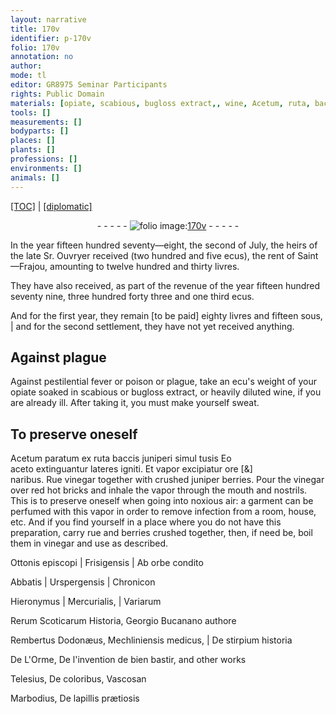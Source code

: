 ```yaml
---
layout: narrative
title: 170v
identifier: p-170v
folio: 170v
annotation: no
author:
mode: tl
editor: GR8975 Seminar Participants
rights: Public Domain
materials: [opiate, scabious, bugloss extract,, wine, Acetum, ruta, baccis juniperi, aceto, lateres, Rue, vinegar, juniper berries, bricks, rue, berries]
tools: []
measurements: []
bodyparts: []
places: []
plants: []
professions: []
environments: []
animals: []
---
```


<p><a href="{{ site.baseurl }}/translation/">[TOC]</a> | <a href="{{ site.baseurl }}/texts/p-170v_tc/">[diplomatic]</a></p><div class="folio" align="center">- - - - - <a href="http://gallica.bnf.fr/ark:/12148/btv1b10500001g/f346.item" target="_blank"><img src="https://cu-mkp.github.io/2017-workshop-edition/assets/photo-icon.png" alt="folio image: " style="display:inline-block; margin-bottom:-3px;"/>170v</a> - - - - - </div>  
 
In the year fifteen hundred seventy—eight, the second of July, the heirs of the late Sr. Ouvryer received (two hundred and five ecus), the rent of Saint—Frajou, amounting to twelve hundred and thirty livres.
 
They have also received, as part of the revenue of the year fifteen hundred seventy nine, three hundred forty three and one third ecus.
 
And for the first year, they remain [to be paid] eighty livres and fifteen sous, | and for the second settlement, they have not yet received anything.
 
 
  

## Against plague

 
Against pestilential fever or poison or plague, take an ecu's weight of your <span class="m">opiate</span> soaked in <span class="m">scabious</span> or <span class="m">bugloss extract,</span> or heavily diluted <span class="m">wine</span>, if you are already ill. After taking it, you must make yourself sweat.
 
 
  

## To preserve oneself

 
<span class="m">Acetum</span> paratum ex <span class="m">ruta</span> <span class="m">baccis juniperi</span> simul tusis Eo<br/><span class="m">aceto</span> extinguantur <span class="m">lateres</span> igniti. Et vapor excipiatur ore [&]<br/>naribus. <span class="m">Rue</span> <span class="m">vinegar</span> together with crushed <span class="m">juniper berries</span>. Pour the <span class="m">vinegar</span> over red hot <span class="m">bricks</span> and inhale the vapor through the mouth and nostrils. This is to preserve oneself when going into noxious air: a garment can be perfumed with this vapor in order to remove infection from a room, house, etc. And if you find yourself in a place where you do not have this preparation, carry <span class="m">rue</span> and <span class="m">berries</span> crushed together, then, if need be, boil them in <span class="m">vinegar</span> and use as described.
 
Ottonis episcopi | Frisigensis | Ab orbe condito
 
Abbatis | Urspergensis | Chronicon
 
Hieronymus | Mercurialis, | Variarum
 
Rerum Scoticarum Historia, Georgio Bucanano authore
 
Rembertus Dodonæus, Mechliniensis medicus, | De stirpium historia
 
De L'Orme, De l'invention de bien bastir, and other works
 
 Telesius, De coloribus, Vascosan
 
Marbodius, De lapillis prætiosis
 
